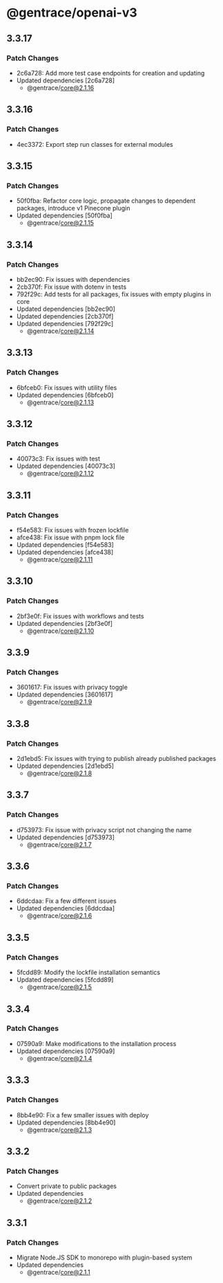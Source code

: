# @gentrace/openai-v3

## 3.3.17

### Patch Changes

- 2c6a728: Add more test case endpoints for creation and updating
- Updated dependencies [2c6a728]
  - @gentrace/core@2.1.16

## 3.3.16

### Patch Changes

- 4ec3372: Export step run classes for external modules

## 3.3.15

### Patch Changes

- 50f0fba: Refactor core logic, propagate changes to dependent packages, introduce v1 Pinecone plugin
- Updated dependencies [50f0fba]
  - @gentrace/core@2.1.15

## 3.3.14

### Patch Changes

- bb2ec90: Fix issues with dependencies
- 2cb370f: Fix issue with dotenv in tests
- 792f29c: Add tests for all packages, fix issues with empty plugins in core
- Updated dependencies [bb2ec90]
- Updated dependencies [2cb370f]
- Updated dependencies [792f29c]
  - @gentrace/core@2.1.14

## 3.3.13

### Patch Changes

- 6bfceb0: Fix issues with utility files
- Updated dependencies [6bfceb0]
  - @gentrace/core@2.1.13

## 3.3.12

### Patch Changes

- 40073c3: Fix issues with test
- Updated dependencies [40073c3]
  - @gentrace/core@2.1.12

## 3.3.11

### Patch Changes

- f54e583: Fix issues with frozen lockfile
- afce438: Fix issue with pnpm lock file
- Updated dependencies [f54e583]
- Updated dependencies [afce438]
  - @gentrace/core@2.1.11

## 3.3.10

### Patch Changes

- 2bf3e0f: Fix issues with workflows and tests
- Updated dependencies [2bf3e0f]
  - @gentrace/core@2.1.10

## 3.3.9

### Patch Changes

- 3601617: Fix issues with privacy toggle
- Updated dependencies [3601617]
  - @gentrace/core@2.1.9

## 3.3.8

### Patch Changes

- 2d1ebd5: Fix issues with trying to publish already published packages
- Updated dependencies [2d1ebd5]
  - @gentrace/core@2.1.8

## 3.3.7

### Patch Changes

- d753973: Fix issue with privacy script not changing the name
- Updated dependencies [d753973]
  - @gentrace/core@2.1.7

## 3.3.6

### Patch Changes

- 6ddcdaa: Fix a few different issues
- Updated dependencies [6ddcdaa]
  - @gentrace/core@2.1.6

## 3.3.5

### Patch Changes

- 5fcdd89: Modify the lockfile installation semantics
- Updated dependencies [5fcdd89]
  - @gentrace/core@2.1.5

## 3.3.4

### Patch Changes

- 07590a9: Make modifications to the installation process
- Updated dependencies [07590a9]
  - @gentrace/core@2.1.4

## 3.3.3

### Patch Changes

- 8bb4e90: Fix a few smaller issues with deploy
- Updated dependencies [8bb4e90]
  - @gentrace/core@2.1.3

## 3.3.2

### Patch Changes

- Convert private to public packages
- Updated dependencies
  - @gentrace/core@2.1.2

## 3.3.1

### Patch Changes

- Migrate Node.JS SDK to monorepo with plugin-based system
- Updated dependencies
  - @gentrace/core@2.1.1
